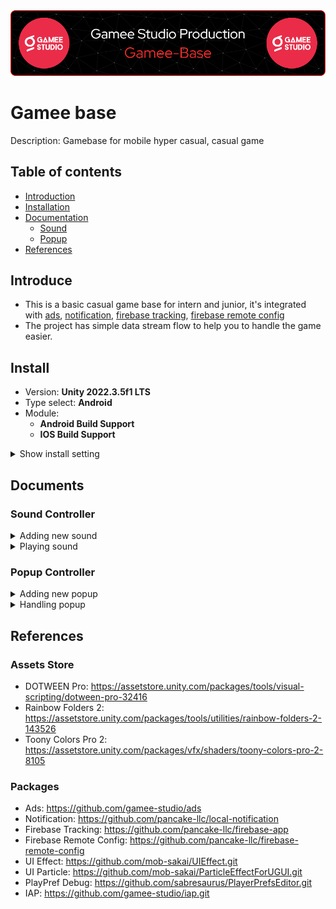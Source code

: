 <div align="center">
	<img src="gamee-banner.png" alt="ContactCard"> 
</div>

# Gamee base
Description: Gamebase for mobile hyper casual, casual game 
## Table of contents
- [Introduction](#Introduce)
- [Installation](#Install)
- [Documentation](#Documents)
  - [Sound](#Sound-Controller)
  - [Popup](#Popup-Controller)
- [References](#References)
## Introduce
- This is a basic casual game base for intern and junior, it's integrated with [ads](https://github.com/gamee-studio/ads), [notification](https://github.com/pancake-llc/local-notification), [firebase tracking](https://github.com/pancake-llc/firebase-app), [firebase remote config](https://github.com/pancake-llc/firebase-remote-config)
- The project has simple data stream flow to help you to handle the game easier.

## Install
- Version: **Unity 2022.3.5f1 LTS**
- Type select: **Android**
- Module:
	- **Android Build Support**
 	- **IOS Build Support**
  
<details><summary>Show install setting</summary>

![image](https://github.com/gamee-studio/game-base/assets/88299194/a5942af4-247b-43a0-9a78-835b28a52221)

</details>

## Documents
### Sound Controller
<details><summary>Adding new sound</summary>
<p>

- Add sound by adding new **SoundType** in file **SoundConfig.cs** then click **Update sound list** in **SoundConfig scriptable object**.
![image](https://user-images.githubusercontent.com/88299194/171227540-bb29f744-2e3c-4d64-8bad-07094f2fc9bb.png)
![image](https://user-images.githubusercontent.com/88299194/171226912-166151c1-c0f8-4730-ac9f-636a8070eae5.png)
  
</p>
</details>

<details><summary>Playing sound</summary>
<p>

```SoundController.Instance.PlayBackground(SoundType.Background)``` or ```SoundController.Instance.PlayFX(SoundType.Win)```
  
</p>
</details>

### Popup Controller
<details><summary>Adding new popup</summary>
<p>

- _Step 1: Create a new prefab attaching a script extend an popup interface (for example: ```public class PopupLose : Popup```)_
![image](https://user-images.githubusercontent.com/88299194/171231178-8c2bbbb7-43ed-48a5-b017-d489daaeea6c.png)
![image](https://user-images.githubusercontent.com/88299194/171231384-a286ccac-ecf0-4926-80ab-c375d9b8ea2c.png)
- _Step 2: Attach the prefab to PopupController list_
![image](https://user-images.githubusercontent.com/88299194/171232063-7661a9c1-b1f9-4bbe-a524-2dfc034c1648.png)

</p>
</details>

<details><summary>Handling popup</summary>
<p>

- Get a popup: ```PopupController.Instance.Get<PopupInGame>()```
- Show a popup: ```PopupController.Instance.Show<PopupInGame>()```
- Hide a popup: ```PopupController.Instance.Hide<PopupInGame>()```

- Here some override functions you can use:
```
protected virtual void AfterInstantiate() { }
protected virtual void BeforeShow() { }
protected virtual void AfterShown() { }
protected virtual void BeforeHide() { }
protected virtual void AfterHidden() { }
```
  
</p>
</details>

## References
### Assets Store
- DOTWEEN Pro: https://assetstore.unity.com/packages/tools/visual-scripting/dotween-pro-32416
- Rainbow Folders 2: https://assetstore.unity.com/packages/tools/utilities/rainbow-folders-2-143526
- Toony Colors Pro 2: https://assetstore.unity.com/packages/vfx/shaders/toony-colors-pro-2-8105
### Packages
- Ads: https://github.com/gamee-studio/ads
- Notification: https://github.com/pancake-llc/local-notification
- Firebase Tracking: https://github.com/pancake-llc/firebase-app
- Firebase Remote Config: https://github.com/pancake-llc/firebase-remote-config
- UI Effect: https://github.com/mob-sakai/UIEffect.git
- UI Particle: https://github.com/mob-sakai/ParticleEffectForUGUI.git
- PlayPref Debug: https://github.com/sabresaurus/PlayerPrefsEditor.git
- IAP: https://github.com/gamee-studio/iap.git
